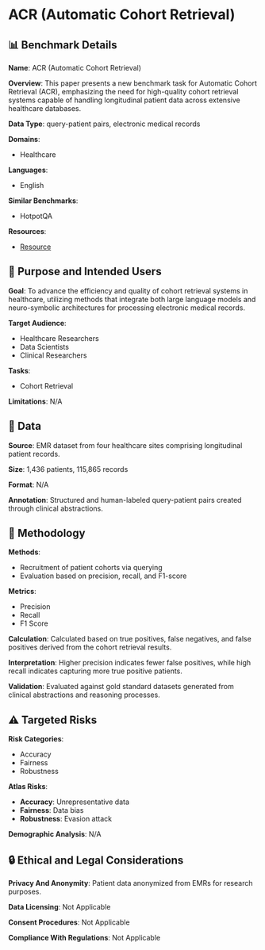 # ACR (Automatic Cohort Retrieval)

## 📊 Benchmark Details

**Name**: ACR (Automatic Cohort Retrieval)

**Overview**: This paper presents a new benchmark task for Automatic Cohort Retrieval (ACR), emphasizing the need for high-quality cohort retrieval systems capable of handling longitudinal patient data across extensive healthcare databases.

**Data Type**: query-patient pairs, electronic medical records

**Domains**:
- Healthcare

**Languages**:
- English

**Similar Benchmarks**:
- HotpotQA

**Resources**:
- [Resource](https://arxiv.org/abs/2406.14780)

## 🎯 Purpose and Intended Users

**Goal**: To advance the efficiency and quality of cohort retrieval systems in healthcare, utilizing methods that integrate both large language models and neuro-symbolic architectures for processing electronic medical records.

**Target Audience**:
- Healthcare Researchers
- Data Scientists
- Clinical Researchers

**Tasks**:
- Cohort Retrieval

**Limitations**: N/A

## 💾 Data

**Source**: EMR dataset from four healthcare sites comprising longitudinal patient records.

**Size**: 1,436 patients, 115,865 records

**Format**: N/A

**Annotation**: Structured and human-labeled query-patient pairs created through clinical abstractions.

## 🔬 Methodology

**Methods**:
- Recruitment of patient cohorts via querying
- Evaluation based on precision, recall, and F1-score

**Metrics**:
- Precision
- Recall
- F1 Score

**Calculation**: Calculated based on true positives, false negatives, and false positives derived from the cohort retrieval results.

**Interpretation**: Higher precision indicates fewer false positives, while high recall indicates capturing more true positive patients.

**Validation**: Evaluated against gold standard datasets generated from clinical abstractions and reasoning processes.

## ⚠️ Targeted Risks

**Risk Categories**:
- Accuracy
- Fairness
- Robustness

**Atlas Risks**:
- **Accuracy**: Unrepresentative data
- **Fairness**: Data bias
- **Robustness**: Evasion attack

**Demographic Analysis**: N/A

## 🔒 Ethical and Legal Considerations

**Privacy And Anonymity**: Patient data anonymized from EMRs for research purposes.

**Data Licensing**: Not Applicable

**Consent Procedures**: Not Applicable

**Compliance With Regulations**: Not Applicable
